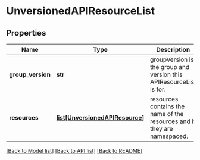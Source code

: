 # UnversionedAPIResourceList

## Properties
Name | Type | Description | Notes
------------ | ------------- | ------------- | -------------
**group_version** | **str** | groupVersion is the group and version this APIResourceList is for. | 
**resources** | [**list[UnversionedAPIResource]**](UnversionedAPIResource.md) | resources contains the name of the resources and if they are namespaced. | 

[[Back to Model list]](../README.md#documentation-for-models) [[Back to API list]](../README.md#documentation-for-api-endpoints) [[Back to README]](../README.md)


